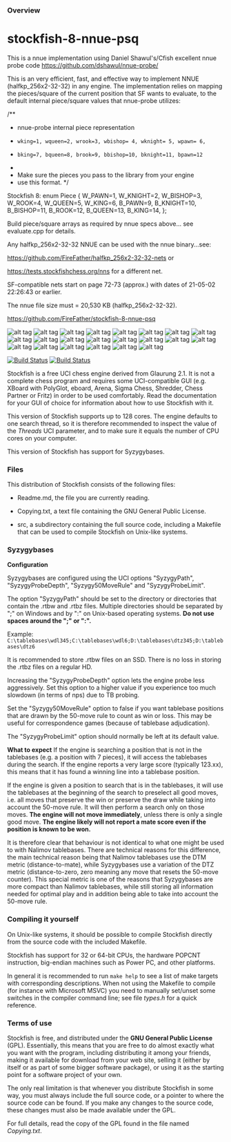 ### Overview
# stockfish-8-nnue-psq

This is a nnue implementation using Daniel Shawul's/Cfish excellent nnue probe code https://github.com/dshawul/nnue-probe/

This is an very efficient, fast, and effective way to implement NNUE (halfkp_256x2-32-32) in any engine.
The implementation relies on mapping the pieces/square of the current position that SF wants to evaluate, to the default internal 
piece/square values that nnue-probe utilizes:
	
/**
* nnue-probe internal piece representation
*     wking=1, wqueen=2, wrook=3, wbishop= 4, wknight= 5, wpawn= 6,
*     bking=7, bqueen=8, brook=9, bbishop=10, bknight=11, bpawn=12
*
* Make sure the pieces you pass to the library from your engine
* use this format.
*/

Stockfish 8:
	enum Piece {
	W_PAWN=1, W_KNIGHT=2, W_BISHOP=3, W_ROOK=4, W_QUEEN=5, W_KING=6,
	B_PAWN=9, B_KNIGHT=10, B_BISHOP=11, B_ROOK=12, B_QUEEN=13, B_KING=14,
	};

Build piece/square arrays as required by nnue specs above...
see evaluate.cpp for details.

Any halfkp_256x2-32-32 NNUE can be used with the nnue binary...see:

https://github.com/FireFather/halfkp_256x2-32-32-nets or

https://tests.stockfishchess.org/nns for a different net.

SF-compatible nets start on page 72-73 (approx.) with dates of 21-05-02 22:26:43 or earlier.

The nnue file size must = 20,530 KB (halfkp_256x2-32-32).

https://github.com/FireFather/stockfish-8-nnue-psq


![alt tag](https://raw.githubusercontent.com/FireFather/stockfish-8-nnue-psq/master/logos/fire_1.bmp)
![alt tag](https://raw.githubusercontent.com/FireFather/stockfish-8-nnue-psq/master/logos/fire_2.bmp)
![alt tag](https://raw.githubusercontent.com/FireFather/stockfish-8-nnue-psq/master/logos/fire_3.bmp)
![alt tag](https://raw.githubusercontent.com/FireFather/stockfish-8-nnue-psq/master/logos/fire_4.bmp)
![alt tag](https://raw.githubusercontent.com/FireFather/stockfish-8-nnue-psq/master/logos/fire_5.bmp)
![alt tag](https://raw.githubusercontent.com/FireFather/stockfish-8-nnue-psq/master/logos/fire_6.bmp)
![alt tag](https://raw.githubusercontent.com/FireFather/stockfish-8-nnue-psq/master/logos/fire_7.bmp)
![alt tag](https://raw.githubusercontent.com/FireFather/stockfish-8-nnue-psq/master/logos/fire_8.bmp)
![alt tag](https://raw.githubusercontent.com/FireFather/stockfish-8-nnue-psq/master/logos/fire_9.bmp)
![alt tag](https://raw.githubusercontent.com/FireFather/stockfish-8-nnue-psq/master/logos/fire_10.bmp)
![alt tag](https://raw.githubusercontent.com/FireFather/stockfish-8-nnue-psq/master/logos/fire_11.bmp)
![alt tag](https://raw.githubusercontent.com/FireFather/stockfish-8-nnue-psq/master/logos/fire_12.bmp)
![alt tag](https://raw.githubusercontent.com/FireFather/stockfish-8-nnue-psq/master/logos/fire_13.bmp)
![alt tag](https://raw.githubusercontent.com/FireFather/stockfish-8-nnue-psq/master/logos/fire_14.bmp)
![alt tag](https://raw.githubusercontent.com/FireFather/stockfish-8-nnue-psq/master/logos/fire_15.bmp)
![alt tag](https://raw.githubusercontent.com/FireFather/stockfish-8-nnue-psq/master/logos/fire_16.bmp)
![alt tag](https://raw.githubusercontent.com/FireFather/stockfish-8-nnue-psq/master/logos/fire_17.bmp)
![alt tag](https://raw.githubusercontent.com/FireFather/stockfish-8-nnue-psq/master/logos/fire_18.bmp)
![alt tag](https://raw.githubusercontent.com/FireFather/stockfish-8-nnue-psq/master/logos/fire_19.bmp)
![alt tag](https://raw.githubusercontent.com/FireFather/stockfish-8-nnue-psq/master/logos/fire_20.bmp)
![alt tag](https://raw.githubusercontent.com/FireFather/stockfish-8-nnue-psq/master/logos/fire_21.bmp)
![alt tag](https://raw.githubusercontent.com/FireFather/stockfish-8-nnue-psq/master/logos/fire_22.bmp)


[![Build Status](https://travis-ci.org/official-stockfish/Stockfish.svg?branch=master)](https://travis-ci.org/official-stockfish/Stockfish)
[![Build Status](https://ci.appveyor.com/api/projects/status/github/official-stockfish/Stockfish?svg=true)](https://ci.appveyor.com/project/mcostalba/stockfish)

Stockfish is a free UCI chess engine derived from Glaurung 2.1. It is
not a complete chess program and requires some UCI-compatible GUI
(e.g. XBoard with PolyGlot, eboard, Arena, Sigma Chess, Shredder, Chess
Partner or Fritz) in order to be used comfortably. Read the
documentation for your GUI of choice for information about how to use
Stockfish with it.

This version of Stockfish supports up to 128 cores. The engine defaults
to one search thread, so it is therefore recommended to inspect the value of
the *Threads* UCI parameter, and to make sure it equals the number of CPU
cores on your computer.

This version of Stockfish has support for Syzygybases.


### Files

This distribution of Stockfish consists of the following files:

  * Readme.md, the file you are currently reading.

  * Copying.txt, a text file containing the GNU General Public License.

  * src, a subdirectory containing the full source code, including a Makefile
    that can be used to compile Stockfish on Unix-like systems.


### Syzygybases

**Configuration**

Syzygybases are configured using the UCI options "SyzygyPath",
"SyzygyProbeDepth", "Syzygy50MoveRule" and "SyzygyProbeLimit".

The option "SyzygyPath" should be set to the directory or directories that
contain the .rtbw and .rtbz files. Multiple directories should be
separated by ";" on Windows and by ":" on Unix-based operating systems.
**Do not use spaces around the ";" or ":".**

Example: `C:\tablebases\wdl345;C:\tablebases\wdl6;D:\tablebases\dtz345;D:\tablebases\dtz6`

It is recommended to store .rtbw files on an SSD. There is no loss in
storing the .rtbz files on a regular HD.

Increasing the "SyzygyProbeDepth" option lets the engine probe less
aggressively. Set this option to a higher value if you experience too much
slowdown (in terms of nps) due to TB probing.

Set the "Syzygy50MoveRule" option to false if you want tablebase positions
that are drawn by the 50-move rule to count as win or loss. This may be useful
for correspondence games (because of tablebase adjudication).

The "SyzygyProbeLimit" option should normally be left at its default value.

**What to expect**
If the engine is searching a position that is not in the tablebases (e.g.
a position with 7 pieces), it will access the tablebases during the search.
If the engine reports a very large score (typically 123.xx), this means
that it has found a winning line into a tablebase position.

If the engine is given a position to search that is in the tablebases, it
will use the tablebases at the beginning of the search to preselect all
good moves, i.e. all moves that preserve the win or preserve the draw while
taking into account the 50-move rule.
It will then perform a search only on those moves. **The engine will not move
immediately**, unless there is only a single good move. **The engine likely
will not report a mate score even if the position is known to be won.**

It is therefore clear that behaviour is not identical to what one might
be used to with Nalimov tablebases. There are technical reasons for this
difference, the main technical reason being that Nalimov tablebases use the
DTM metric (distance-to-mate), while Syzygybases use a variation of the
DTZ metric (distance-to-zero, zero meaning any move that resets the 50-move
counter). This special metric is one of the reasons that Syzygybases are
more compact than Nalimov tablebases, while still storing all information
needed for optimal play and in addition being able to take into account
the 50-move rule.


### Compiling it yourself

On Unix-like systems, it should be possible to compile Stockfish
directly from the source code with the included Makefile.

Stockfish has support for 32 or 64-bit CPUs, the hardware POPCNT
instruction, big-endian machines such as Power PC, and other platforms.

In general it is recommended to run `make help` to see a list of make
targets with corresponding descriptions. When not using the Makefile to
compile (for instance with Microsoft MSVC) you need to manually
set/unset some switches in the compiler command line; see file *types.h*
for a quick reference.


### Terms of use

Stockfish is free, and distributed under the **GNU General Public License**
(GPL). Essentially, this means that you are free to do almost exactly
what you want with the program, including distributing it among your
friends, making it available for download from your web site, selling
it (either by itself or as part of some bigger software package), or
using it as the starting point for a software project of your own.

The only real limitation is that whenever you distribute Stockfish in
some way, you must always include the full source code, or a pointer
to where the source code can be found. If you make any changes to the
source code, these changes must also be made available under the GPL.

For full details, read the copy of the GPL found in the file named
*Copying.txt*.
